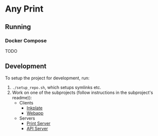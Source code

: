 # Any Print

## Running

### Docker Compose

TODO

## Development

To setup the project for development, run:

1. `./setup_repo.sh`, which setups symlinks etc.
2. Work on one of the subprojects (follow instructions in the subproject's readme)):
   - Clients
     - [Inkplate](clients/firmware/)
     - [Webapp](clients/webapp/)
   - Servers
     - [Print Server](servers/print_server/)
     - [API Server](servers/api_server/)
